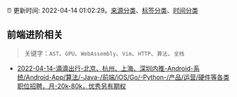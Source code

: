 :alarm_clock: 更新时间: 2022-04-14 01:02:29。[来源分类](../README.md)、[标签分类](../TAGS.md)、[时间分类](../TIMELINE.md)

## 前端进阶相关


> 关键字：`AST`、`GPU`、`WebAssembly`、`Vim`、`HTTP`、`算法`、`全栈`



- [2022-04-14-滴滴出行-北京、杭州、上海、深圳内推-Android-系统/Android-App/算法/-Java-/前端/iOS/Go/-Python-/产品/运营/硬件等各类职位招聘，月-20k-80k，优秀另有期权](https://www.v2ex.com/t/846865) 